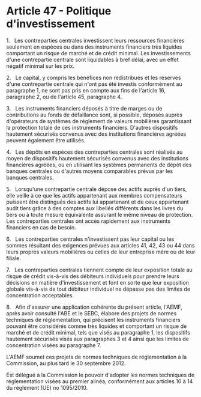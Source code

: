 # Article 47 - Politique d'investissement


1.   Les contreparties centrales investissent leurs ressources financières seulement en espèces ou dans des instruments financiers très liquides comportant un risque de marché et de crédit minimal. Les investissements d'une contrepartie centrale sont liquidables à bref délai, avec un effet négatif minimal sur les prix.

2.   Le capital, y compris les bénéfices non redistribués et les réserves d'une contrepartie centrale qui n'ont pas été investis conformément au paragraphe 1, ne sont pas pris en compte aux fins de l'article 16, paragraphe 2, ou de l'article 45, paragraphe 4.

3.   Les instruments financiers déposés à titre de marges ou de contributions au fonds de défaillance sont, si possible, déposés auprès d'opérateurs de systèmes de règlement de valeurs mobilières garantissant la protection totale de ces instruments financiers. D'autres dispositifs hautement sécurisés convenus avec des institutions financières agréées peuvent également être utilisés.

4.   Les dépôts en espèces des contreparties centrales sont réalisés au moyen de dispositifs hautement sécurisés convenus avec des institutions financières agréées, ou en utilisant les systèmes permanents de dépôt des banques centrales ou d'autres moyens comparables prévus par les banques centrales.

5.   Lorsqu'une contrepartie centrale dépose des actifs auprès d'un tiers, elle veille à ce que les actifs appartenant aux membres compensateurs puissent être distingués des actifs lui appartenant et de ceux appartenant audit tiers grâce à des comptes aux libellés différents dans les livres du tiers ou à toute mesure équivalente assurant le même niveau de protection. Les contreparties centrales ont accès rapidement aux instruments financiers en cas de besoin.

6.   Les contreparties centrales n'investissent pas leur capital ou les sommes résultant des exigences prévues aux articles 41, 42, 43 ou 44 dans leurs propres valeurs mobilières ou celles de leur entreprise mère ou de leur filiale.

7.   Les contreparties centrales tiennent compte de leur exposition totale au risque de crédit vis-à-vis des débiteurs individuels pour prendre leurs décisions en matière d'investissement et font en sorte que leur exposition globale vis-à-vis de tout débiteur individuel ne dépasse pas des limites de concentration acceptables.

8.   Afin d'assurer une application cohérente du présent article, l'AEMF, après avoir consulté l'ABE et le SEBC, élabore des projets de normes techniques de réglementation, qui précisent les instruments financiers pouvant être considérés comme très liquides et comportant un risque de marché et de crédit minimal, tels que visés au paragraphe 1, les dispositifs hautement sécurisés visés aux paragraphes 3 et 4 ainsi que les limites de concentration visées au paragraphe 7.

L'AEMF soumet ces projets de normes techniques de réglementation à la Commission, au plus tard le 30 septembre 2012.

Est délégué à la Commission le pouvoir d'adopter les normes techniques de réglementation visées au premier alinéa, conformément aux articles 10 à 14 du règlement (UE) no 1095/2010.
